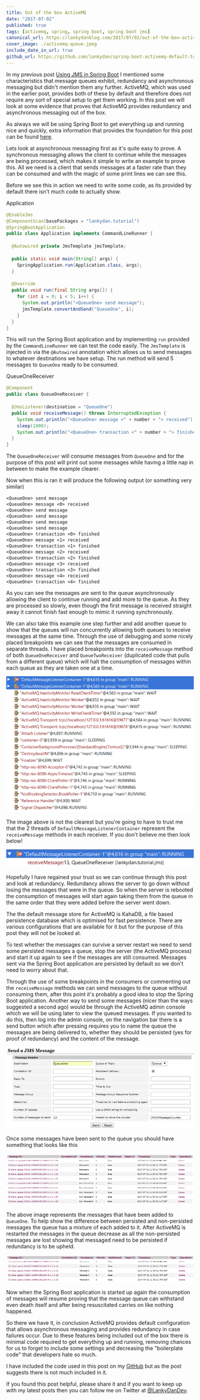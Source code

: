```yaml
---
title: Out of the box ActiveMQ
date: "2017-07-02"
published: true
tags: [activemq, spring, spring boot, spring boot jms]
canonical_url: https://lankydanblog.com/2017/07/02/out-of-the-box-activemq/
cover_image: ./activemq-queue.jpeg
include_date_in_url: true
github_url: https://github.com/lankydan/spring-boot-activemq-default-tutorial
---
```


In my previous post [Using JMS in Spring Boot](http://lankydanblog.com/2017/06/18/using-jms-in-spring-boot/) I mentioned some characteristics that message queues exhibit, redundancy and asynchronous messaging but didn't mention them any further. ActiveMQ, which was used in the earlier post, provides both of these by default and therefore does not require any sort of special setup to get them working. In this post we will look at some evidence that proves that ActiveMQ provides redundancy and asynchronous messaging out of the box.

As always we will be using Spring Boot to get everything up and running nice and quickly, extra information that provides the foundation for this post can be found [here](http://lankydanblog.com/2017/06/18/using-jms-in-spring-boot/).

Lets look at asynchronous messaging first as it's quite easy to prove. A synchronous messaging allows the client to continue while the messages are being processed, which makes it simple to write an example to prove this. All we need is a client that sends messages at a faster rate than they can be consumed and with the magic of some print lines we can see this.

Before we see this in action we need to write some code, as its provided by default there isn't much code to actually show.

Application

```java
@EnableJms
@ComponentScan(basePackages = "lankydan.tutorial")
@SpringBootApplication
public class Application implements CommandLineRunner {

  @Autowired private JmsTemplate jmsTemplate;

  public static void main(String[] args) {
    SpringApplication.run(Application.class, args);
  }

  @Override
  public void run(final String args[]) {
    for (int i = 0; i < 5; i++) {
      System.out.println("<QueueOne> send message");
      jmsTemplate.convertAndSend("QueueOne", i);
    }
  }
}
```

This will run the Spring Boot application and by implementing `run` provided by the `CommandLineRunner` we can test the code easily. The `JmsTemplate` is injected in via the `@Autowired` annotation which allows us to send messages to whatever destinations we have setup. The run method will send 5 messages to `QueueOne` ready to be consumed.

QueueOneReceiver

```java
@Component
public class QueueOneReceiver {

  @JmsListener(destination = "QueueOne")
  public void receiveMessage() throws InterruptedException {
    System.out.println("<QueueOne> message <" + number + "> received");
    sleep(1000);
    System.out.println("<QueueOne> transaction <" + number + "> finished");
  }  
}
```

The `QueueOneReceiver` will consume messages from `QueueOne` and for the purpose of this post will print out some messages while having a little nap in between to make the example clearer.

Now when this is ran it will produce the following output (or something very similar)

```
<QueueOne> send message
<QueueOne> message <0> received
<QueueOne> send message
<QueueOne> send message
<QueueOne> send message
<QueueOne> send message
<QueueOne> transaction <0> finished
<QueueOne> message <1> received
<QueueOne> transaction <1> finished
<QueueOne> message <2> received
<QueueOne> transaction <2> finished
<QueueOne> message <3> received
<QueueOne> transaction <3> finished
<QueueOne> message <4> received
<QueueOne> transaction <4> finished
```

As you can see the messages are sent to the queue asynchronously allowing the client to continue running and add more to the queue. As they are processed so slowly, even though the first message is received straight away it cannot finish fast enough to mimic it running synchronously.

We can also take this example one step further and add another queue to show that the queues will run concurrently allowing both queues to receive messages at the same time. Through the use of debugging and some nicely placed breakpoints we can see that the messages are consumed in separate threads. I have placed breakpoints into the `receiveMessage` method of both `QueueOneReceiver` and `QueueTwoReceiver` (duplicated code that pulls from a different queue) which will halt the consumption of messages within each queue as they are taken one at a time.

![threads running for queue](./activemq-concurrent-breakpoints1.png)

The image above is not the clearest but you're going to have to trust me that the 2 threads of `DefaultMessageListenerContainer` represent the `receiveMessage` methods in each receiver. If you don't believe me then look below!

![single queue thread](./activemq-concurrent-breakpoints2.png)

Hopefully I have regained your trust so we can continue through this post and look at redundancy. Redundancy allows the server to go down without losing the messages that were in the queue. So when the server is rebooted the consumption of messages will start again taking them from the queue in the same order that they were added before the server went down.

The the default message store for ActiveMQ is KahaDB, a file based persistence database which is optimised for fast persistence. There are various configurations that are available for it but for the purpose of this post they will not be looked at.

To test whether the messages can survive a server restart we need to send some persisted messages a queue, stop the server (the ActiveMQ process) and start it up again to see if the messages are still consumed. Messages sent via the Spring Boot application are persisted by default so we don't need to worry about that.

Through the use of some breakpoints in the consumers or commenting out the `receiveMessage` methods we can send messages to the queue without consuming them, after this point it's probably a good idea to stop the Spring Boot application. Another way to send some messages (nicer than the ways suggested a second ago) would be through the ActiveMQ admin console which we will be using later to view the queued messages. If you wanted to do this, then log into the admin console, on the navigation bar there is a send button which after pressing requires you to name the queue the messages are being delivered to, whether they should be persisted (yes for proof of redundancy) and the content of the message.

![Sending a message via ActiveMQ admin console](./activemq-send-message.png)

Once some messages have been sent to the queue you should have something that looks like this

![Messages in QueueOne before restart](./activemq-queued-messages-v2.png)

The above image represents the messages that have been added to `QueueOne`. To help show the difference between persisted and non-persisted messages the queue has a mixture of each added to it. After ActiveMQ is restarted the messages in the queue decrease as all the non-persisted messages are lost showing that messaged need to be persisted if redundancy is to be upheld.

![Messages in QueueOne after restart](./activemq-queued-messages-2.png)

Now when the Spring Boot application is started up again the consumption of messages will resume proving that the message queue can withstand even death itself and after being resuscitated carries on like nothing happened.

So there we have it, in conclusion ActiveMQ provides default configuration that allows asynchronous messaging and provides redundancy in case failures occur. Due to these features being included out of the box there is minimal code required to get everything up and running, removing chances for us to forget to include some settings and decreasing the "boilerplate code" that developers hate so much.

I have included the code used in this post on my [GitHub](https://github.com/lankydan/spring-boot-activemq-default-tutorial) but as the post suggests there is not much included in it.

If you found this post helpful, please share it and if you want to keep up with my latest posts then you can follow me on Twitter at [@LankyDanDev](https://twitter.com/LankyDanDev).